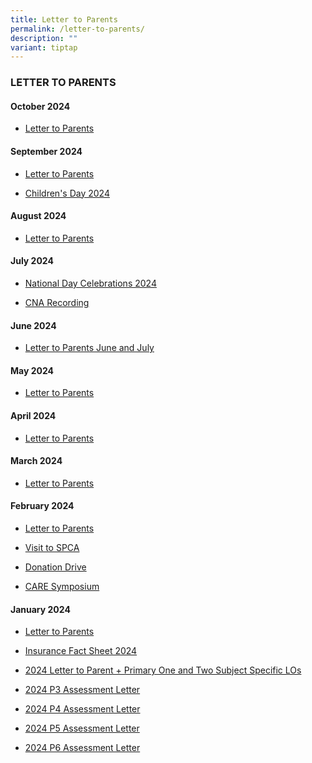 ```yaml
---
title: Letter to Parents
permalink: /letter-to-parents/
description: ""
variant: tiptap
---
```

<h3>LETTER TO PARENTS</h3>
<p></p>
<h4>October 2024</h4>
<ul data-tight="true" class="tight">
<li>
<p><a href="/files/LTP_Oct_2024.pdf" rel="noopener nofollow" target="_blank">Letter to Parents</a>
</p>
</li>
</ul>
<h4>September 2024</h4>
<ul data-tight="true" class="tight">
<li>
<p><a href="/files/LTP_Sep_2024.pdf" rel="noopener nofollow" target="_blank">Letter to Parents</a>
</p>
</li>
<li>
<p><a href="/files/Letter_to_Parent_Children_s_Day_2024.pdf" rel="noopener nofollow" target="_blank">Children's Day 2024</a>
</p>
</li>
</ul>
<h4>August 2024</h4>
<ul data-tight="true" class="tight">
<li>
<p><a href="/files/LTP_Aug_2024.pdf" rel="noopener nofollow" target="_blank">Letter to Parents</a>
</p>
</li>
</ul>
<h4>July 2024</h4>
<ul data-tight="true" class="tight">
<li>
<p><a href="/files/01_Letter_to_Parents_national_day_celebrations_2024.pdf" rel="noopener nofollow" target="_blank">National Day Celebrations 2024</a>
</p>
</li>
<li>
<p><a href="/files/Letter_to_Parents_CNA_recording.pdf" rel="noopener nofollow" target="_blank">CNA Recording</a>
</p>
</li>
</ul>
<h4>June 2024</h4>
<ul data-tight="true" class="tight">
<li>
<p><a href="/files/LTPJune_July_24.pdf" rel="noopener noreferrer nofollow" target="_blank">Letter to Parents June and July</a>
</p>
</li>
</ul>
<h4>May 2024</h4>
<ul data-tight="true" class="tight">
<li>
<p><a href="/files/LTP_May_2024.pdf" rel="noopener noreferrer nofollow" target="_blank">Letter to Parents</a>
</p>
</li>
</ul>
<h4>April 2024</h4>
<ul data-tight="true" class="tight">
<li>
<p><a href="/files/April_LTP_2024_March.pdf" rel="noopener noreferrer nofollow" target="_blank">Letter to Parents</a>
</p>
</li>
</ul>
<h4>March 2024</h4>
<ul data-tight="true" class="tight">
<li>
<p><a href="/files/LTP_Mar_2024.pdf" rel="noopener noreferrer nofollow" target="_blank">Letter to Parents</a>
</p>
</li>
</ul>
<h4>February 2024</h4>
<ul data-tight="true" class="tight">
<li>
<p><a href="/files/LTP_Feb_2024.pdf" rel="noopener noreferrer nofollow" target="_blank">Letter to Parents</a>
</p>
</li>
<li>
<p><a href="/files/2024_LTP_visit_to_SPCA.pdf" rel="noopener noreferrer nofollow" target="_blank">Visit to SPCA</a>
</p>
</li>
<li>
<p><a href="/files/2024_LTP_donation_drive.pdf" rel="noopener noreferrer nofollow" target="_blank">Donation Drive</a>
</p>
</li>
<li>
<p><a href="/files/2024_LTP_CARE_symposium.pdf" rel="noopener noreferrer nofollow" target="_blank">CARE Symposium</a>
</p>
</li>
</ul>
<h4>January 2024</h4>
<ul data-tight="true" class="tight">
<li>
<p><a href="/files/LTP_Jan_2024_5_Jan.pdf" rel="noopener noreferrer nofollow" target="_blank">Letter to Parents</a>
</p>
</li>
<li>
<p><a href="/files/Insurance_Fact_Sheet_2024.pdf" rel="noopener noreferrer nofollow" target="_blank">Insurance Fact Sheet 2024</a>
</p>
</li>
<li>
<p><a href="/files/2024_Letter_to_Parent___Primary_One_and_Two_Subject_Specific_LOs.pdf" rel="noopener noreferrer nofollow" target="_blank">2024 Letter to Parent + Primary One and Two Subject Specific LOs</a>
</p>
</li>
<li>
<p><a href="/files/2024_P3_Assessment_Letter.pdf" rel="noopener noreferrer nofollow" target="_blank">2024 P3 Assessment Letter</a>
</p>
</li>
<li>
<p><a href="/files/2024_P4_Assessment_Letter.pdf" rel="noopener noreferrer nofollow" target="_blank">2024 P4 Assessment Letter</a>
</p>
</li>
<li>
<p><a href="/files/2024_P5_Assessment_letter.pdf" rel="noopener noreferrer nofollow" target="_blank">2024 P5 Assessment Letter</a>
</p>
</li>
<li>
<p><a href="/files/2024_P6_Assessment_letter.pdf" rel="noopener noreferrer nofollow" target="_blank">2024 P6 Assessment Letter</a>
</p>
</li>
</ul>
<p></p>